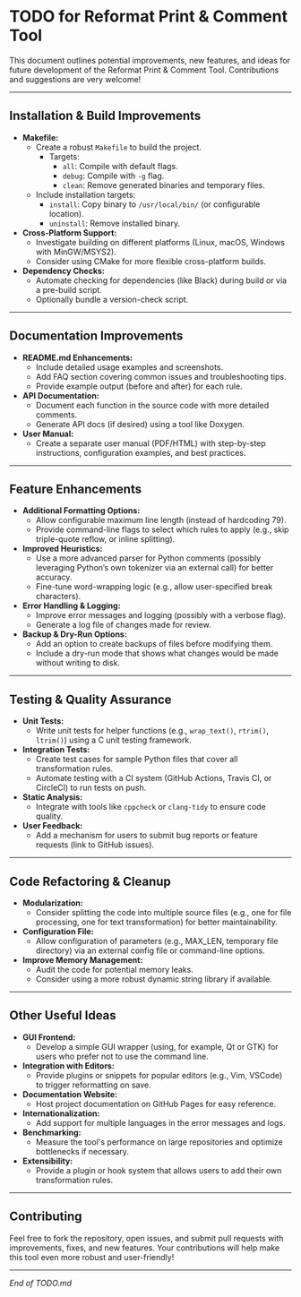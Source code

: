 # TODO for Reformat Print & Comment Tool

This document outlines potential improvements, new features, and ideas for future development of the Reformat Print & Comment Tool. Contributions and suggestions are very welcome!

---

## Installation & Build Improvements

- **Makefile:**
  - Create a robust `Makefile` to build the project.
    - Targets:
      - `all`: Compile with default flags.
      - `debug`: Compile with `-g` flag.
      - `clean`: Remove generated binaries and temporary files.
  - Include installation targets:
    - `install`: Copy binary to `/usr/local/bin/` (or configurable location).
    - `uninstall`: Remove installed binary.
- **Cross-Platform Support:**
  - Investigate building on different platforms (Linux, macOS, Windows with MinGW/MSYS2).
  - Consider using CMake for more flexible cross-platform builds.
- **Dependency Checks:**
  - Automate checking for dependencies (like Black) during build or via a pre-build script.
  - Optionally bundle a version-check script.

---

## Documentation Improvements

- **README.md Enhancements:**
  - Include detailed usage examples and screenshots.
  - Add FAQ section covering common issues and troubleshooting tips.
  - Provide example output (before and after) for each rule.
- **API Documentation:**
  - Document each function in the source code with more detailed comments.
  - Generate API docs (if desired) using a tool like Doxygen.
- **User Manual:**
  - Create a separate user manual (PDF/HTML) with step-by-step instructions, configuration examples, and best practices.

---

## Feature Enhancements

- **Additional Formatting Options:**
  - Allow configurable maximum line length (instead of hardcoding 79).
  - Provide command-line flags to select which rules to apply (e.g., skip triple-quote reflow, or inline splitting).
- **Improved Heuristics:**
  - Use a more advanced parser for Python comments (possibly leveraging Python’s own tokenizer via an external call) for better accuracy.
  - Fine-tune word-wrapping logic (e.g., allow user-specified break characters).
- **Error Handling & Logging:**
  - Improve error messages and logging (possibly with a verbose flag).
  - Generate a log file of changes made for review.
- **Backup & Dry-Run Options:**
  - Add an option to create backups of files before modifying them.
  - Include a dry-run mode that shows what changes would be made without writing to disk.

---

## Testing & Quality Assurance

- **Unit Tests:**
  - Write unit tests for helper functions (e.g., `wrap_text()`, `rtrim()`, `ltrim()`) using a C unit testing framework.
- **Integration Tests:**
  - Create test cases for sample Python files that cover all transformation rules.
  - Automate testing with a CI system (GitHub Actions, Travis CI, or CircleCI) to run tests on push.
- **Static Analysis:**
  - Integrate with tools like `cppcheck` or `clang-tidy` to ensure code quality.
- **User Feedback:**
  - Add a mechanism for users to submit bug reports or feature requests (link to GitHub issues).

---

## Code Refactoring & Cleanup

- **Modularization:**
  - Consider splitting the code into multiple source files (e.g., one for file processing, one for text transformation) for better maintainability.
- **Configuration File:**
  - Allow configuration of parameters (e.g., MAX_LEN, temporary file directory) via an external config file or command-line options.
- **Improve Memory Management:**
  - Audit the code for potential memory leaks.
  - Consider using a more robust dynamic string library if available.

---

## Other Useful Ideas

- **GUI Frontend:**
  - Develop a simple GUI wrapper (using, for example, Qt or GTK) for users who prefer not to use the command line.
- **Integration with Editors:**
  - Provide plugins or snippets for popular editors (e.g., Vim, VSCode) to trigger reformatting on save.
- **Documentation Website:**
  - Host project documentation on GitHub Pages for easy reference.
- **Internationalization:**
  - Add support for multiple languages in the error messages and logs.
- **Benchmarking:**
  - Measure the tool's performance on large repositories and optimize bottlenecks if necessary.
- **Extensibility:**
  - Provide a plugin or hook system that allows users to add their own transformation rules.

---

## Contributing

Feel free to fork the repository, open issues, and submit pull requests with improvements, fixes, and new features. Your contributions will help make this tool even more robust and user-friendly!

---

*End of TODO.md*

